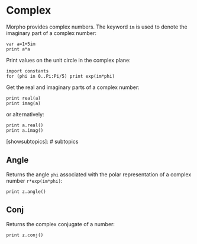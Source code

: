 [comment]: # (Complex help)
[version]: # (0.5)

# Complex
[tagcomplex]: # (complex)
[tagim]: # (im)

Morpho provides complex numbers. The keyword `im` is used to denote the imaginary part of a complex number:

    var a=1+5im 
    print a*a

Print values on the unit circle in the complex plane:

    import constants 
    for (phi in 0..Pi:Pi/5) print exp(im*phi)

Get the real and imaginary parts of a complex number:

    print real(a) 
    print imag(a) 

or alternatively:

    print a.real()
    print a.imag() 

[showsubtopics]: # subtopics

## Angle
[tagangle]: # (angle)

Returns the angle `phi` associated with the polar representation of a complex number `r*exp(im*phi)`:

    print z.angle() 

## Conj
[tagconjugate]: # (conjugate)
[tagconj]: # (conj)

Returns the complex conjugate of a number:

    print z.conj() 
